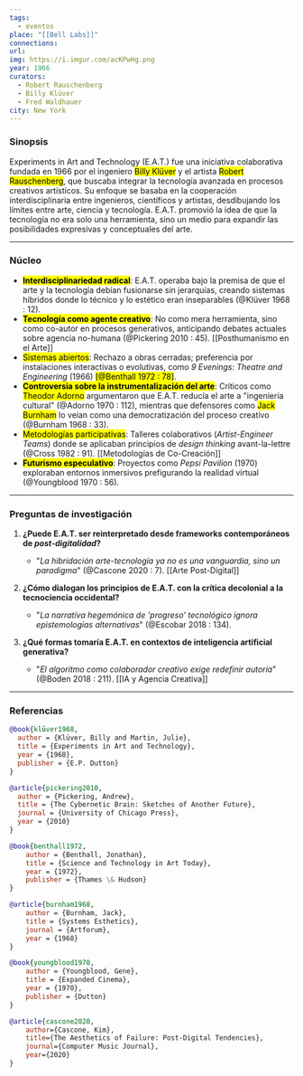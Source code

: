 ```yaml
---
tags:
  - eventos
place: "[[Bell Labs]]"
connections:
url:
img: https://i.imgur.com/acKPwHg.png
year: 1966
curators:
  - Robert Rauschenberg
  - Billy Klüver
  - Fred Waldhauer
city: New York
---
```





### Sinopsis  
Experiments in Art and Technology (E.A.T.) fue una iniciativa colaborativa fundada en 1966 por el ingeniero <mark class='hltr-yellow'>Billy Klüver</mark> y el artista <mark class='hltr-yellow'>Robert Rauschenberg</mark>, que buscaba integrar la tecnología avanzada en procesos creativos artísticos. Su enfoque se basaba en la cooperación interdisciplinaria entre ingenieros, científicos y artistas, desdibujando los límites entre arte, ciencia y tecnología. E.A.T. promovió la idea de que la tecnología no era solo una herramienta, sino un medio para expandir las posibilidades expresivas y conceptuales del arte.  

---

### Núcleo  
- <mark class='hltr-green'>**Interdisciplinariedad radical**</mark>: E.A.T. operaba bajo la premisa de que el arte y la tecnología debían fusionarse sin jerarquías, creando sistemas híbridos donde lo técnico y lo estético eran inseparables (@Klüver 1968 : 12).  
- <mark class='hltr-green'>**Tecnología como agente creativo**</mark>: No como mera herramienta, sino como co-autor en procesos generativos, anticipando debates actuales sobre agencia no-humana (@Pickering 2010 : 45). [[Posthumanismo en el Arte]]  
- <mark class='hltr-blue'>Sistemas abiertos</mark>: Rechazo a obras cerradas; preferencia por instalaciones interactivas o evolutivas, como *9 Evenings: Theatre and Engineering* (1966) <mark class='hltr-yellow'>[@Benthall 1972 : 78]</mark>.  
- <mark class='hltr-red'>**Controversia sobre la instrumentalización del arte**</mark>: Críticos como <mark class='hltr-yellow'>Theodor Adorno</mark> argumentaron que E.A.T. reducía el arte a "ingeniería cultural" (@Adorno 1970 : 112), mientras que defensores como <mark class='hltr-yellow'>Jack Burnham</mark> lo veían como una democratización del proceso creativo (@Burnham 1968 : 33).  
- <mark class='hltr-orange'>Metodologías participativas</mark>: Talleres colaborativos (*Artist-Engineer Teams*) donde se aplicaban principios de *design thinking* avant-la-lettre (@Cross 1982 : 91). [[Metodologías de Co-Creación]]  
- <mark class='hltr-purple'>**Futurismo especulativo**</mark>: Proyectos como *Pepsi Pavilion* (1970) exploraban entornos inmersivos prefigurando la realidad virtual (@Youngblood 1970 : 56).  

---

### Preguntas de investigación  
1. **¿Puede E.A.T. ser reinterpretado desde frameworks contemporáneos de *post-digitalidad*?**  
   - "*La hibridación arte-tecnología ya no es una vanguardia, sino un paradigma*" (@Cascone 2020 : 7). [[Arte Post-Digital]]  

2. **¿Cómo dialogan los principios de E.A.T. con la crítica decolonial a la tecnociencia occidental?**  
   - "*La narrativa hegemónica de 'progreso' tecnológico ignora epistemologías alternativas*" (@Escobar 2018 : 134).  

3. **¿Qué formas tomaría E.A.T. en contextos de inteligencia artificial generativa?**  
   - "*El algoritmo como colaborador creativo exige redefinir autoría*" (@Boden 2018 : 211). [[IA y Agencia Creativa]]  

---

### Referencias  
```bibtex
@book{klüver1968,
  author = {Klüver, Billy and Martin, Julie},
  title = {Experiments in Art and Technology},
  year = {1968},
  publisher = {E.P. Dutton}
}

@article{pickering2010,
  author = {Pickering, Andrew},
  title = {The Cybernetic Brain: Sketches of Another Future},
  journal = {University of Chicago Press},
  year = {2010}
}

@book{benthall1972,
    author = {Benthall, Jonathan},
    title = {Science and Technology in Art Today},
    year = {1972},
    publisher = {Thames \& Hudson}
}

@article{burnham1968,
    author = {Burnham, Jack},
    title = {Systems Esthetics},
    journal = {Artforum},
    year = {1968}
}

@book{youngblood1970,
    author = {Youngblood, Gene},
    title = {Expanded Cinema},
    year = {1970},
    publisher = {Dutton}
}

@article{cascone2020,
    author={Cascone, Kim}, 
    title={The Aesthetics of Failure: Post-Digital Tendencies}, 
    journal={Computer Music Journal}, 
    year={2020}
}
```